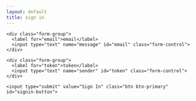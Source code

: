 ```yaml
---
layout: default
title: sign in
---
```


<div>
  <form action="#" id="signin">

    <div class="form-group">
      <label for="email">email</label>
      <input type="text" name="message" id="email" class="form-control">
    </div>

    <div class="form-group">
      <label for="token">token</label>
      <input type="text" name="sender" id="token" class="form-control">
    </div>

    <input type="submit" value="Sign In" class="btn btn-primary" id="signin-button">

  </form>
</div>
